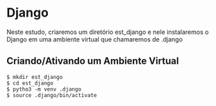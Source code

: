 # Django
Neste estudo, criaremos um diretório est_django e nele instalaremos o Django em uma ambiente virtual que chamaremos de .django

## Criando/Ativando um Ambiente Virtual
```shell
$ mkdir est_django
$ cd est_django
$ pytho3 -m venv .django
$ source .django/bin/activate
```
## 

